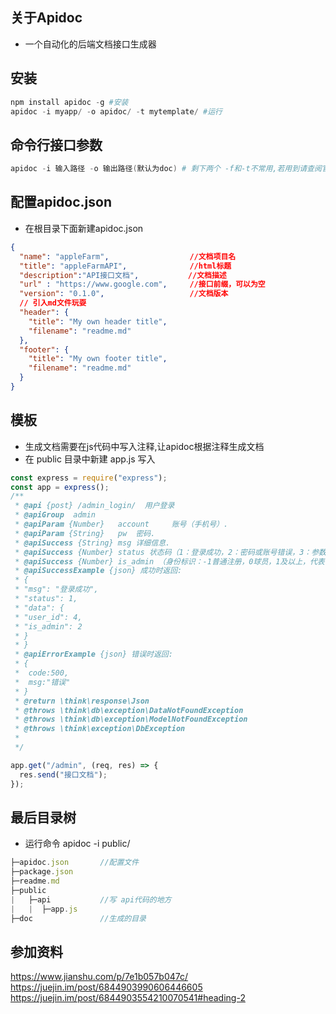 ## 关于Apidoc

-   一个自动化的后端文档接口生成器



## 安装

```powershell
npm install apidoc -g #安装
apidoc -i myapp/ -o apidoc/ -t mytemplate/ #运行
```

## 命令行接口参数



```powershell
apidoc -i 输入路径 -o 输出路径(默认为doc) # 剩下两个 -f和-t不常用,若用到请查阅官方文档
```



## 配置apidoc.json

-   在根目录下面新建apidoc.json

```json
{
  "name": "appleFarm",                  //文档项目名
  "title": "appleFarmAPI",              //html标题
  "description":"API接口文档",           //文档描述
  "url" : "https://www.google.com",     //接口前缀，可以为空
  "version": "0.1.0",                   //文档版本
  // 引入md文件玩耍
  "header": {
    "title": "My own header title",
    "filename": "readme.md"
  },
  "footer": {
    "title": "My own footer title",
    "filename": "readme.md"
  }
}

```



## 模板

-   生成文档需要在js代码中写入注释,让apidoc根据注释生成文档
-   在 public 目录中新建 app.js 写入

```js
const express = require("express");
const app = express();
/**
 * @api {post} /admin_login/  用户登录
 * @apiGroup  admin
 * @apiParam {Number}   account     账号（手机号）.
 * @apiParam {String}   pw  密码.
 * @apiSuccess {String} msg 详细信息.
 * @apiSuccess {Number} status 状态码（1：登录成功，2：密码或账号错误，3：参数验证失败）
 * @apiSuccess {Number} is_admin （身份标识：-1普通注册，0球员，1及以上，代表创建的球队个数）.
 * @apiSuccessExample {json} 成功时返回:
 * {
 * "msg": "登录成功",
 * "status": 1,
 * "data": {
 * "user_id": 4,
 * "is_admin": 2
 * }
 * }
 * @apiErrorExample {json} 错误时返回:
 * {
 *  code:500,
 *  msg:"错误"
 * }
 * @return \think\response\Json
 * @throws \think\db\exception\DataNotFoundException
 * @throws \think\db\exception\ModelNotFoundException
 * @throws \think\exception\DbException
 * 
 */

app.get("/admin", (req, res) => {
  res.send("接口文档");
});

```



## 最后目录树

-   运行命令 apidoc -i public/

```js
├─apidoc.json 		//配置文件		
├─package.json
├─readme.md
├─public
|   ├─api			//写 api代码的地方
|   |  ├─app.js
├─doc 				//生成的目录
```





## 参加资料

https://www.jianshu.com/p/7e1b057b047c/
https://juejin.im/post/6844903990606446605
https://juejin.im/post/6844903554210070541#heading-2